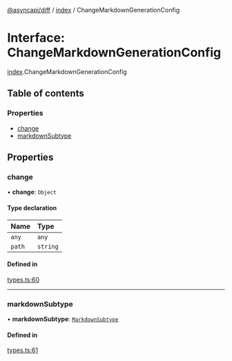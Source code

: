 [@asyncapi/diff](../README.md) / [index](../modules/index.md) / ChangeMarkdownGenerationConfig

# Interface: ChangeMarkdownGenerationConfig

[index](../modules/index.md).ChangeMarkdownGenerationConfig

## Table of contents

### Properties

- [change](index.ChangeMarkdownGenerationConfig.md#change)
- [markdownSubtype](index.ChangeMarkdownGenerationConfig.md#markdownsubtype)

## Properties

### change

• **change**: `Object`

#### Type declaration

| Name | Type |
| :------ | :------ |
| `any` | `any` |
| `path` | `string` |

#### Defined in

[types.ts:60](https://github.com/asyncapi/diff/blob/218aa5e/src/types.ts#L60)

___

### markdownSubtype

• **markdownSubtype**: [`MarkdownSubtype`](../modules/index.md#markdownsubtype)

#### Defined in

[types.ts:61](https://github.com/asyncapi/diff/blob/218aa5e/src/types.ts#L61)
